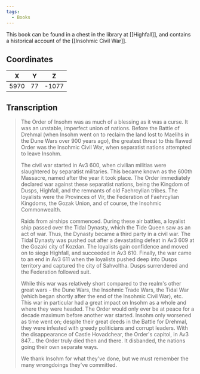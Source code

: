 ```yaml
---
tags:
  - Books
---
```


This book can be found in a chest in the library at [[Highfall]], and contains a historical account of the [[Insohmic Civil War]].

## Coordinates
| **X** | **Y** | **Z** |
| :---: | :---: | :---: |
| 5970  |  77   | -1077 |

## Transcription
> The Order of Insohm was as much of a blessing as it was a curse. It was an unstable, imperfect union of nations. Before the Battle of Drehmal (when Insohm went on to reclaim the land lost to Maelihs in the Dune Wars over 900 years ago), the greatest threat to this flawed Order was the Insohmic Civil War, when separatist nations attempted to leave Insohm.
>
> The civil war started in Av3 600, when civilian militias were slaughtered by separatist militaries. This became known as the 600th Massacre, named after the year it took place. The Order immediately declared war against these separatist nations, being the Kingdom of Dusps, Highfall, and the remnants of old Faehrcylian tribes. The loyalists were the Provinces of Vir, the Federation of Faehrcylian Kingdoms, the Gozak Union, and of course, the Insohmic Commonwealth.
>
> Raids from airships commenced. During these air battles, a loyalist ship passed over the Tidal Dynasty, which the Tide Queen saw as an act of war. Thus, the Dynasty became a third party in a civil war. The Tidal Dynasty was pushed out after a devastating defeat in Av3 609 at the Gozaki city of Kozdan. The loyalists gain confidence and moved on to siege Highfall, and succeeded in Av3 610. Finally, the war came to an end in Av3 611 when the loyalists pushed deep into Dusps territory and captured the city of Sahvoltha. Dusps surrendered and the Federation followed suit.
>
> While this war was relatively short compared to the realm's other great wars - the Dune Wars, the Insohmic Trade Wars, the Tidal War (which began shortly after the end of the Insohmic Civil War), etc. This war in particular had a great impact on Insohm as a whole and where they were headed. The Order would only ever be at peace for a decade maximum before another war started. Insohm only worsened as time went on; despite their great deeds in the Battle for Drehmal, they were infested with greedy politicians and corrupt leaders. With the disappearance of Castle Hovadchear, the Order's capitol, in Av3 847... the Order truly died then and there. It disbanded, the nations going their own separate ways.
>
> We thank Insohm for what they've done, but we must remember the many wrongdoings they've committed.

